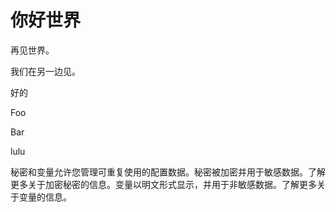 # 你好世界

再见世界。

我们在另一边见。

好的

Foo

Bar

lulu

秘密和变量允许您管理可重复使用的配置数据。秘密被加密并用于敏感数据。了解更多关于加密秘密的信息。变量以明文形式显示，并用于非敏感数据。了解更多关于变量的信息。